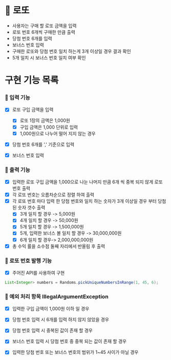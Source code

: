 # 🚀 로또 

- 사용자는 구매 할 로또 금액을 입력
- 로또 번호 6개씩 구매한 만큼 출력 
- 당첨 번호 6개를 입력
- 보너스 번호 입력
- 구매한 로또와 당첨 번호 일치 하는게 3개 이상일 경우 결과 확인
- 5개 일치 시 보너스 번호 일치 여부 확인 


# 구현 기능 목록

### 🚀 입력 기능

- [x] 로또 구입 금액을 입력
  - [x] 로또 1장의 금액은 1,000원
  - [x] 구입 금액은 1,000 단위로 입력
  - [x] 1,000원으로 나누어 떨어 지지 않는 경우  
- [x] 당첨 번호 6개를 ',' 기준으로 입력
- [x] 보너스 번호 입력
 

### 🚀 출력 기능

- [x] 입력한 로또 구입 금액을 1,000으로 나눈 나머지 만큼 6개 씩 중복 되지 않게 로또 번호 출력
- [x] 각 로또 번호는 오름차순으로 정렬 하여 출력  
- [x] 각 로또 번호 마다 입력 한 당첨 번호와 일치 하는 숫자가 3개 이상일 경우 부터 당첨된 숫자 갯수 출력
  - [x] 3개 일치 할 경우 -> 5,000원
  - [x] 4개 일치 할 경우 -> 50,000원
  - [x] 5개 일치 할 경우 -> 1,500,000원
  - [x] 5개, 입력한 보너스 볼 일치 할 경우 -> 30,000,000원
  - [x] 6개 일치 할 경우-> 2,000,000,000원
- [x] 총 수익 률을 소수점 둘째 자리에서 반올림 후 출력

### 🚀 로또 번호 발행 기능

- [x] 주어진 API를 사용하여 구현
```java
List<Integer> numbers = Randoms.pickUniqueNumbersInRange(1, 45, 6);
```

### 🚀 예외 처리 항목 IllegalArgumentException

  - [x] 입력한 구입 금액이 1,000원 이하 일 경우
  - [x] 당첨 번호 입력 시 6개를 입력 하지 않지 않았을 경우
  - [x] 당첨 번호 입력 시 중복된 값이 존재 할 경우
  - [x] 보너스 번호 입력 시 당첨 번호 중 중복 되는 값이 존재 할 경우
  - [x] 입력한 당첨 번호 또는 보너스 번호의 범위가 1~45 사이가 아닐 경우




